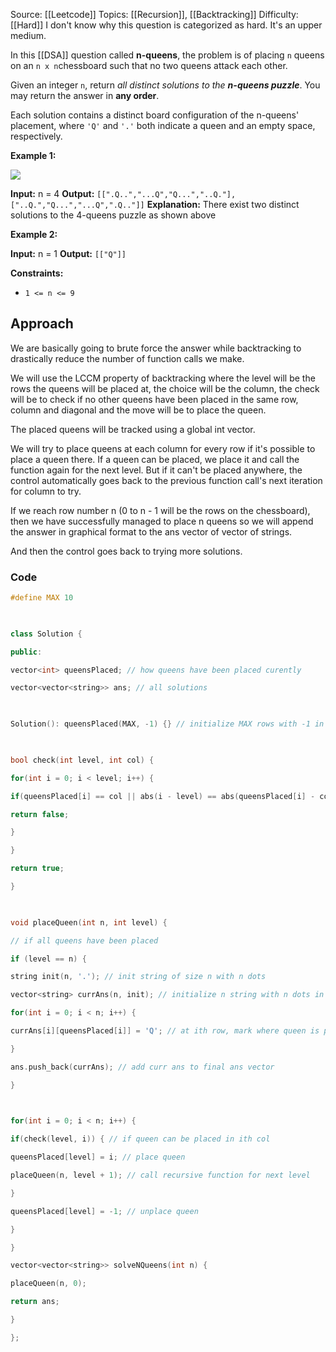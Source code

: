 Source: [[Leetcode]]
Topics: [[Recursion]], [[Backtracking]]
Difficulty: [[Hard]]
I don't know why this question is categorized as hard. It's an upper medium. 

In this [[DSA]] question called **n-queens**, the problem is of placing `n` queens on an `n x n`chessboard such that no two queens attack each other.

Given an integer `n`, return _all distinct solutions to the **n-queens puzzle**_. You may return the answer in **any order**.

Each solution contains a distinct board configuration of the n-queens' placement, where `'Q'` and `'.'` both indicate a queen and an empty space, respectively.

**Example 1:**

![](https://assets.leetcode.com/uploads/2020/11/13/queens.jpg)

**Input:** n = 4
**Output:** `[[".Q..","...Q","Q...","..Q."],["..Q.","Q...","...Q",".Q.."]]`
**Explanation:** There exist two distinct solutions to the 4-queens puzzle as shown above

**Example 2:**

**Input:** n = 1
**Output:** `[["Q"]]`

**Constraints:**

- `1 <= n <= 9`

## Approach 
We are basically going to brute force the answer while backtracking to drastically reduce the number of function calls we make.

We will use the LCCM property of backtracking where the level will be the rows the queens will be placed at, the choice will be the column, the check will be to check if no other queens have been placed in the same row, column and diagonal and the move will be to place the queen.

The placed queens will be tracked using a global int vector.

We will try to place queens at each column for every row if it's possible to place a queen there. If a queen can be placed, we place it and call the function again for the next level. But if it can't be placed anywhere, the control automatically goes back to the previous function call's next iteration for column to try.

If we reach row number n (0 to n - 1 will be the rows on the chessboard), then we have successfully managed to place n queens so we will append the answer in graphical format to the ans vector of vector of strings.

And then the control goes back to trying more solutions. 

### Code 
``` cpp
#define MAX 10

  

class Solution {

public:

vector<int> queensPlaced; // how queens have been placed curently

vector<vector<string>> ans; // all solutions

  

Solution(): queensPlaced(MAX, -1) {} // initialize MAX rows with -1 in vector

  

bool check(int level, int col) {

for(int i = 0; i < level; i++) {

if(queensPlaced[i] == col || abs(i - level) == abs(queensPlaced[i] - col)) {

return false;

}

}

return true;

}

  

void placeQueen(int n, int level) {

// if all queens have been placed

if (level == n) {

string init(n, '.'); // init string of size n with n dots

vector<string> currAns(n, init); // initialize n string with n dots in vector

for(int i = 0; i < n; i++) {

currAns[i][queensPlaced[i]] = 'Q'; // at ith row, mark where queen is placed

}

ans.push_back(currAns); // add curr ans to final ans vector

}

  

for(int i = 0; i < n; i++) {

if(check(level, i)) { // if queen can be placed in ith col

queensPlaced[level] = i; // place queen

placeQueen(n, level + 1); // call recursive function for next level

}

queensPlaced[level] = -1; // unplace queen

}

}

vector<vector<string>> solveNQueens(int n) {

placeQueen(n, 0);

return ans;

}

};
```
